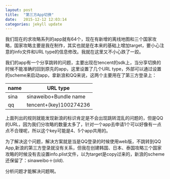 ```yaml
---
layout: post
title:  "第三方App切换"
date:   2015-12-12 12:03:14
categories: jekyll update
---
```


我们现在的求攻略系列的app就有64个，现在有新增的离线地图和三个国家攻略，国家攻略主要是我在制作，其实也就是在本来的基础上增加target，要小心注意的info文件和URL type的信息修改。我就在这里又不小心跌了一跤。

我们的app有一个分享跳转的问题，主要出现在tencent的sdk上，当分享切换的时候不能准确的回到原先的app，这里设置了几个URL type，外部可以通过设置的scheme来启动app，拿新浪和QQ来说，这两个主要用在了第三方登录上：


name | URL type
-----| -------------
sina | sinaweibo+Bundle name
qq   | tencent+(key)100274236

上面列出的规则就能发现新浪的标识肯定是不会出现跳转混乱的问题的，但是QQ的URL，因为我们分攻略的数量太多了，针对一个app去申请1个可以好像有一点点不合理呢，所以这个key可能是4、5个app共用的。

为了解决这个问题，解决方案就是当是QQ登录的时候使用web版，不跳转到QQ App,新浪的第三方登录就没有关系，但我在创建韩国、日本、泰国攻略三个国家攻略的时候没有去设置info.plist文件，以为target是copy过来的，新浪的scheme还保留了：sinaweibo＋(old).

分析问题才能解决问题啊。
